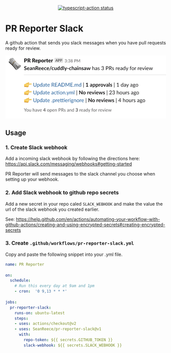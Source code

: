 <p align="center">
  <a href="https://github.com/SeanReece/pr-reporter-slack/actions"><img alt="typescript-action status" src="https://github.com/SeanReece/pr-reporter-slack/workflows/build-test/badge.svg"></a>
</p>

# PR Reporter Slack

A github action that sends you slack messages when you have pull requests ready for review.

<p align="center">
  <img src="./slack.png" alt="PR Reporter logo"/>
</p>

## Usage

### 1. Create Slack webhook
Add a incoming slack webhook by following the directions here: https://api.slack.com/messaging/webhooks#getting-started

PR Reporter will send messages to the slack channel you choose when setting up your webhook.

### 2. Add Slack webhook to github repo secrets
Add a new secret in your repo caled `SLACK_WEBHOOK` and make the value the url of the slack webhook you created earlier.

See: https://help.github.com/en/actions/automating-your-workflow-with-github-actions/creating-and-using-encrypted-secrets#creating-encrypted-secrets

### 3. Create `.github/workflows/pr-reporter-slack.yml`
Copy and paste the following snippet into your .yml file.

```yml
name: PR Reporter

on:
  schedule:
    # Run this every day at 9am and 1pm
    - cron:  '0 9,13 * * *'

jobs:
  pr-reporter-slack:
    runs-on: ubuntu-latest
    steps:
    - uses: actions/checkout@v2
    - uses: SeanReece/pr-reporter-slack@v1
      with: 
        repo-token: ${{ secrets.GITHUB_TOKEN }}
        slack-webhook: ${{ secrets.SLACK_WEBHOOK }}
```

